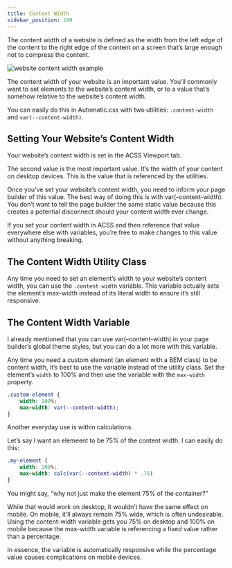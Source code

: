 ```yaml
---
title: Content Width
sidebar_position: 100
---
```


The content width of a website is defined as the width from the left edge of the content to the right edge of the content on a screen that’s large enough not to compress the content.

![website content width example](https://automaticcss.com/wp-content/uploads/CleanShot-2023-08-14-at-21.52.18@2x-1024x552.jpg)

The content width of your website is an important value. You’ll commonly want to set elements to the website’s content width, or to a value that’s somehow relative to the website’s content width.

You can easily do this in Automatic.css with two utilities: `.content-width` and `var(--content-width)`.

## Setting Your Website’s Content Width

Your website’s content width is set in the ACSS Viewport tab.

The second value is the most important value. It’s the width of your content on desktop devices. This is the value that is referenced by the utilities.

Once you’ve set your website’s content width, you need to inform your page builder of this value. The best way of doing this is with var(–content-width). You don’t want to tell the page builder the same static value because this creates a potential disconnect should your content width ever change.

If you set your content width in ACSS and then reference that value everywhere else with variables, you’re free to make changes to this value without anything breaking.

## The Content Width Utility Class

Any time you need to set an element’s width to your website’s content width, you can use the `.content-width` variable. This variable actually sets the element’s max-width instead of its literal width to ensure it’s still responsive.

## The Content Width Variable

I already mentioned that you can use var(–content-width) in your page builder’s global theme styles, but you can do a lot more with this variable.

Any time you need a custom element (an element with a BEM class) to be content width, it’s best to use the variable instead of the utility class. Set the element’s `width` to 100% and then use the variable with the `max-width` property.

```CSS
.custom-element {
    width: 100%;
    max-width: var(--content-width);
}
```

Another everyday use is within calculations.

Let’s say I want an elemeent to be 75% of the content width. I can easily do this:

```CSS
.my-element {
    width: 100%;
    max-width: calc(var(--content-width) * .75)
}
```

You might say, “why not just make the element 75% of the container?”

While that would work on desktop, it wouldn’t have the same effect on mobile. On mobile, it’ll always remain 75% wide, which is often undesirable. Using the content-width variable gets you 75% on desktop and 100% on mobile because the max-width variable is referencing a fixed value rather than a percentage.

In essence, the variable is automatically responsive while the percentage value causes complications on mobile devices.
